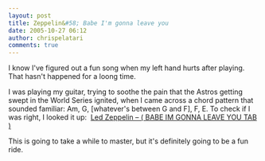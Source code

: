 ```yaml
---
layout: post
title: Zeppelin&#58; Babe I'm gonna leave you
date: 2005-10-27 06:12
author: chrispelatari
comments: true
---
```


<p>I know I've figured out a fun song when my left hand hurts after
playing. That hasn't happened for a loong time.</p>
<p>I was playing my guitar, trying to soothe the pain that the Astros getting
swept in the World Series ignited, when I came across a chord pattern that
sounded familiar: Am, G, [whatever's between G and F], F, E. To check if I was
right, I looked it up: <!--StartFragment --> <a href="http://www.guitaretab.com/l/led-zeppelin/10185.html">Led Zeppelin – ( BABE
IM GONNA LEAVE YOU TAB )</a> </p>
<p>This is going to take a while to master, but it's definitely going to be a
fun ride.</p>
